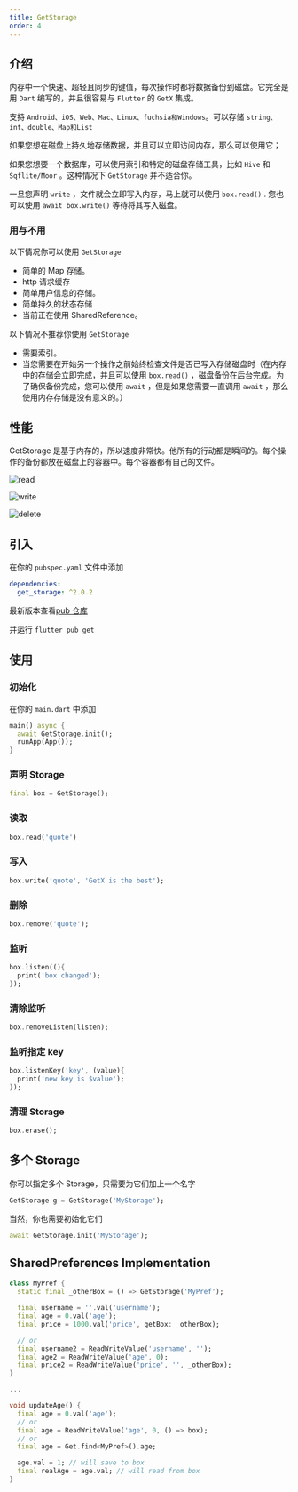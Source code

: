 ```yaml
---
title: GetStorage
order: 4
---
```


## 介绍

内存中一个快速、超轻且同步的键值，每次操作时都将数据备份到磁盘。它完全是用 `Dart` 编写的，并且很容易与 `Flutter` 的 `GetX` 集成。

支持 `Android、iOS、Web、Mac、Linux、fuchsia和Windows`。可以存储 `string、int、double、Map和List`

如果您想在磁盘上持久地存储数据，并且可以立即访问内存，那么可以使用它；

如果您想要一个数据库，可以使用索引和特定的磁盘存储工具，比如 `Hive` 和 `Sqflite/Moor` 。这种情况下 `GetStorage` 并不适合你。

一旦您声明 `write` ，文件就会立即写入内存，马上就可以使用 `box.read()` . 您也可以使用 `await box.write()` 等待将其写入磁盘。

### 用与不用

以下情况你可以使用 `GetStorage`

- 简单的 Map 存储。
- http 请求缓存
- 简单用户信息的存储。
- 简单持久的状态存储
- 当前正在使用 SharedReference。

以下情况不推荐你使用 `GetStorage`

- 需要索引。
- 当您需要在开始另一个操作之前始终检查文件是否已写入存储磁盘时（在内存中的存储会立即完成，并且可以使用 `box.read()` ，磁盘备份在后台完成。为了确保备份完成，您可以使用 `await` ，但是如果您需要一直调用 `await` ，那么使用内存存储是没有意义的。）

## 性能

GetStorage 是基于内存的，所以速度非常快。他所有的行动都是瞬间的。每个操作的备份都放在磁盘上的容器中。每个容器都有自己的文件。

![read](/flutter-getx-doc/advanced-used/get-storage/performance-read.png)

![write](/flutter-getx-doc/advanced-used/get-storage/performance-write.png)

![delete](/flutter-getx-doc/advanced-used/get-storage/performance-delete.png)

## 引入

在你的 `pubspec.yaml` 文件中添加

```yaml
dependencies:
  get_storage: ^2.0.2
```

最新版本查看[pub 仓库](https://pub.flutter-io.cn/packages/get_storage)

并运行 `flutter pub get`

## 使用

### 初始化

在你的 `main.dart` 中添加

```dart
main() async {
  await GetStorage.init();
  runApp(App());
}

```

### 声明 Storage

```dart
final box = GetStorage();
```

### 读取

```dart
box.read('quote')
```

### 写入

```dart
box.write('quote', 'GetX is the best');

```

### 删除

```dart
box.remove('quote');

```

### 监听

```dart
box.listen((){
  print('box changed');
});

```

### 清除监听

```dart
box.removeListen(listen);

```

### 监听指定 key

```dart
box.listenKey('key', (value){
  print('new key is $value');
});

```

### 清理 Storage

```dart
box.erase();

```

## 多个 Storage

你可以指定多个 Storage，只需要为它们加上一个名字

```dart
GetStorage g = GetStorage('MyStorage');

```

当然，你也需要初始化它们

```dart
await GetStorage.init('MyStorage');

```

## SharedPreferences Implementation

```dart
class MyPref {
  static final _otherBox = () => GetStorage('MyPref');

  final username = ''.val('username');
  final age = 0.val('age');
  final price = 1000.val('price', getBox: _otherBox);

  // or
  final username2 = ReadWriteValue('username', '');
  final age2 = ReadWriteValue('age', 0);
  final price2 = ReadWriteValue('price', '', _otherBox);
}

...

void updateAge() {
  final age = 0.val('age');
  // or
  final age = ReadWriteValue('age', 0, () => box);
  // or
  final age = Get.find<MyPref>().age;

  age.val = 1; // will save to box
  final realAge = age.val; // will read from box
}

```
